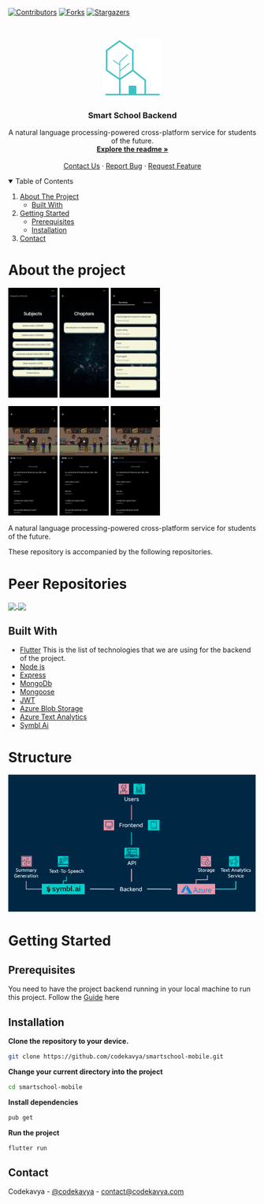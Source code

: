 
[![Contributors][contributors-shield]][contributors-url]
[![Forks][forks-shield]][forks-url]
[![Stargazers][stars-shield]][stars-url]

<!-- PROJECT LOGO -->
<br />
<p align="center">
  <a href="https://github.com/codekavya/smartschool-mobile">
    <img src="assets/images/logo.png" alt="Logo" width="120" height="120">
  </a>

  <h3 align="center">Smart School Backend</h3>

  <p align="center">
    A natural language processing-powered cross-platform service for students of the future.
    <br />
    <a href="#about-the-project"><strong>Explore the readme »</strong></a>
    <br />
    <br />
    <a href="https://codekavya.com">Contact Us</a>
    ·
    <a href="https://github.com/codekavya/smartschool-mobile/issues">Report Bug</a>
    ·
    <a href="https://github.com/codekavya/smartschool-mobile/issues">Request Feature</a>
  </p>
</p>

<!-- TABLE OF CONTENTS -->
<details open="open">
  <summary>Table of Contents</summary>
  <ol>
    <li>
      <a href="#about-the-project">About The Project</a>
      <ul>
        <li><a href="#built-with">Built With</a></li>
      </ul>
    </li>
    <li>
      <a href="#getting-started">Getting Started</a>
      <ul>
        <li><a href="#prerequisites">Prerequisites</a></li>
        <li><a href="#installation">Installation</a></li>
      </ul>
    </li>
    <li><a href="#contact">Contact</a></li>
  </ol>
</details>

# About the project

<p float="left">
  <img src="assets/images/screenshot1.jpg" width="100" />
  <img src="assets/images/screenshot2.jpg" width="100" />
  <img src="assets/images/screenshot3.jpg" width="100" />
</p>
<p float="left">
  <img src="assets/images/screenshot5.jpg" width="100" />
  <img src="assets/images/screenshot5.jpg" width="100" />
  <img src="assets/images/screenshot6.jpg" width="100" />
</p>


A natural language processing-powered cross-platform service for students of the future.

These repository is accompanied by the following repositories.
# Peer Repositories

<a href="https://github.com/codekavya/smartschool-frontend">
  <!-- Change the `github-readme-stats.anuraghazra1.vercel.app` to `github-readme-stats.vercel.app`  -->
  <img align="center" src="https://github-readme-stats.anuraghazra1.vercel.app/api/pin/?username=codekavya&repo=smartschool-frontend&theme=material-palenight" />
</a>    
<a href="https://github.com/codekavya/smartschool-backend">
  <!-- Change the `github-readme-stats.anuraghazra1.vercel.app` to `github-readme-stats.vercel.app`  -->
  <img align="center" src="https://github-readme-stats.anuraghazra1.vercel.app/api/pin/?username=codekavya&repo=smartschool-backend&theme=material-palenight" />
</a>

## Built With

* [Flutter](https://flutter.dev/)
This is the list of technologies that we are using for the backend of the project. 
* [Node js](https://nodejs.org/en/)
* [Express](http://expressjs.com/)
* [MongoDb](https://www.mongodb.com/)
* [Mongoose](https://mongoosejs.com/)
* [JWT](https://jwt.io/)
* [Azure Blob Storage](https://azure.microsoft.com/en-us/services/storage/blobs/)
* [Azure Text Analytics](https://azure.microsoft.com/en-us/services/cognitive-services/text-analytics/)
* [Symbl Ai](https://symbl.ai/)


# Structure
![](assets/images/flow.png)


# Getting Started
## Prerequisites
You need to have the project backend running in your local machine to run this project. Follow the [Guide](https://github.com/codekavya/smartschool-backend) here

## Installation

**Clone the repository to your device.**
```bash
git clone https://github.com/codekavya/smartschool-mobile.git
```
**Change your current directory into the project**
```bash
cd smartschool-mobile
```
**Install dependencies**
```bash
pub get
```

**Run the project**
```bash
flutter run
```

<!-- CONTACT -->
## Contact

Codekavya - [@codekavya](https://twitter.com/codekavya) - contact@codekavya.com


[contributors-shield]: https://img.shields.io/github/forks/codekavya/smartschool-mobile?style=for-the-badge
[contributors-url]: https://github.com/codekavya/smartschool-mobile/graphs/contributors
[forks-shield]: https://img.shields.io/github/forks/codekavya/smartschool-mobile?style=for-the-badge
[forks-url]: https://github.com/codekavya/smartschool-mobile/network/members
[stars-shield]: https://img.shields.io/github/stars/codekavya/smartschool-mobile?style=for-the-badge
[stars-url]: https://github.com/codekavya/smartschool-mobile/stargazers
